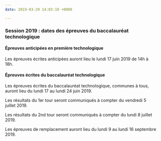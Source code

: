 ```yaml
---
date: 2019-03-29 14:03:19 +0000

---
```

### Session 2019 : dates des épreuves du baccalauréat technologique

#### Épreuves anticipées en première technologique

Les épreuves écrites anticipées auront lieu le lundi 17 juin 2019 de 14h à 18h.

#### Épreuves écrites du baccalauréat technologique

Les épreuves écrites du baccalauréat technologique, communes à tous, auront lieu du lundi 17 au lundi 24 juin 2019.

Les résultats du 1er tour seront communiqués à compter du vendredi 5 juillet 2019.

Les résultats du 2nd tour seront communiqués à compter du lundi 8 juillet 2019.

Les épreuves de remplacement auront lieu du lundi 9 au lundi 16 septembre 2019.